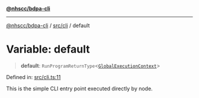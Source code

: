 [**@nhscc/bdpa-cli**](../../../README.md)

***

[@nhscc/bdpa-cli](../../../README.md) / [src/cli](../README.md) / default

# Variable: default

> **default**: `RunProgramReturnType`\<[`GlobalExecutionContext`](../../configure/type-aliases/GlobalExecutionContext.md)\>

Defined in: [src/cli.ts:11](https://github.com/nhscc/bdpa-cli/blob/c94db553ec39d857ac60551d2e8f859ed5e499b8/src/cli.ts#L11)

This is the simple CLI entry point executed directly by node.
